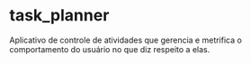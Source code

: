 # task_planner
 Aplicativo de controle de atividades que gerencia e metrifica o comportamento do usuário no que diz respeito a elas.
